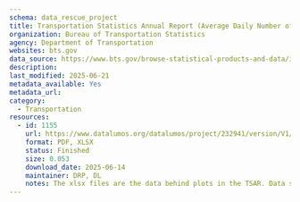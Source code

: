 ```yaml
---
schema: data_rescue_project 
title: Transportation Statistics Annual Report (Average Daily Number of People Screened at TSA Checkpoints 2019-2024)
organization: Bureau of Transportation Statistics
agency: Department of Transportation
websites: bts.gov
data_source: https://www.bts.gov/browse-statistical-products-and-data/info-gallery/average-daily-number-people-screened-tsa-0
description: 
last_modified: 2025-06-21
metadata_available: Yes
metadata_url: 
category:
  - Transportation 
resources:
  - id: 1155
    url: https://www.datalumos.org/datalumos/project/232941/version/V1/view
    format: PDF, XLSX
    status: Finished
    size: 0.053
    download_date: 2025-06-14
    maintainer: DRP, DL
    notes: The xlsx files are the data behind plots in the TSAR. Data sources are described within the xlsx files and/or in the TSAR.
---
```

